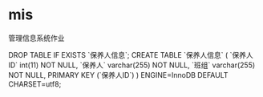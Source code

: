# mis
<p>管理信息系统作业
<p>DROP TABLE IF EXISTS `保养人信息`;
CREATE TABLE `保养人信息` (
 `保养人ID` int(11) NOT NULL,
 `保养人` varchar(255) NOT NULL,
 `班组` varchar(255) NOT NULL,
 PRIMARY KEY (`保养人ID`)
) ENGINE=InnoDB DEFAULT CHARSET=utf8;
